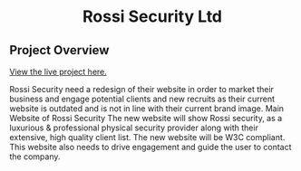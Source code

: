 <h1 align="center">Rossi Security Ltd</h1>

## **Project Overview**

[View the live project here.](https://monumental-dolphin-5c2f6b.netlify.app/)

Rossi Security need a redesign of their website in order to market their business and engage potential clients and new recruits as their current website is outdated and is not in line with their current brand image.
Main Website of Rossi Security
The new website will show Rossi security, as a luxurious & professional physical security provider along with their extensive, high quality client list. The new website will be W3C compliant. This website also needs to drive engagement and guide the user to contact the company.
